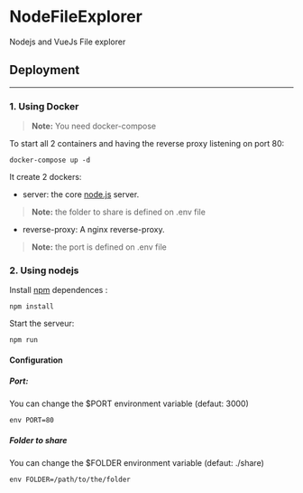 # NodeFileExplorer

Nodejs and VueJs File explorer

## Deployment

-------------

### 1. Using Docker

> **Note:** You need docker-compose

To start all 2 containers and having the reverse proxy listening on port 80:

```console
docker-compose up -d
```

It create 2 dockers:

- server: the core [node.js](https://www.nodejs.org) server.

> **Note:** the folder to share is defined on .env file

- reverse-proxy: A nginx reverse-proxy.

> **Note:** the port is defined on .env file

### 2. Using nodejs

Install [npm](https://docs.npmjs.com/getting-started/what-is-npm) dependences :

    npm install

Start the serveur:

    npm run

#### Configuration

##### Port:

You can change the $PORT environment variable (defaut: 3000)

    env PORT=80

##### Folder to share

You can change the $FOLDER environment variable (defaut: ./share)

    env FOLDER=/path/to/the/folder

